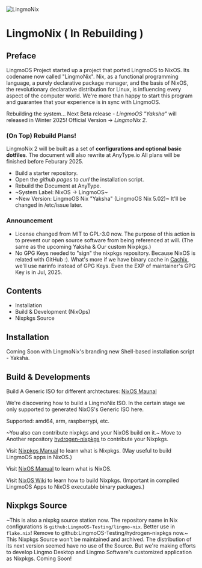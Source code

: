 ![LingmoNix](https://github.com/user-attachments/assets/c753ace1-e4fd-47ec-ada3-4ea23feabc5b)


# LingmoNix ( In Rebuilding )
## Preface
LingmoOS Project started up a project that ported LingmoOS to NixOS. Its codename now called "LingmoNix". Nix, as a functional programming language, a purely declarative package manager, and the basis of NixOS, the revolutionary declarative distribution for Linux, is influencing every aspect of the computer world. We're more than happy to start this program and guarantee that your experience is in sync with LingmoOS.



Rebuilding the system... Next Beta release - *LingmoOS "Yaksha"* will released in Winter 2025! Official Version -> *LingmoNix 2*.


### (On Top) Rebuild Plans!
  LingmoNix 2 will be built as a set of **configurations and optional basic dotfiles**.
  The document will also rewrite at AnyType.io
  All plans will be finished before Feburary 2025.

  - Build a starter repository.
  - Open the *github pages* to *curl* the installation script.
  - Rebuild the Document at AnyType.
  - ~System Label: NixOS -> LingmoOS~
  - ~New Version: LingmoOS Nix "Yaksha" (LingmoOS Nix 5.02)~ It'll be changed in /etc/issue later.

### Announcement
- License changed from MIT to GPL-3.0 now. The purpose of this action is to prevent our open source software from being referenced at will. (The same as the upcoming Yaksha & Our custom Nixpkgs.)
- No GPG Keys needed to "sign" the nixpkgs repository. Because NixOS is related with GitHub :). What's more if we have binary cache in [Cachix](cachix.org), we'll use narinfo instead of GPG Keys. Even the EXP of maintainer's GPG Key is in Jul, 2025.
  
## Contents

- Installation
- Build & Development (NixOps)
- Nixpkgs Source

## Installation

Coming Soon with LingmoNix's branding new Shell-based installation script - Yaksha.

## Build & Developments 
Build A Generic ISO for different archtectures: [NixOS Maunal](https://nixos.org/manual/nixos/stable/#sec-building-image)

We're discovering how to build a LingmoNix ISO. In the certain stage we only supported to generated NixOS's Generic ISO here.

Supported: amd64, arm, raspberrypi, etc.

~You also can contribute nixpkgs and your NixOS build on it.~ Move to Another repository [hydrogen-nixpkgs](https://github.com/LingmoOS-Testing/hydrogen-nixpkgs) to contribute your Nixpkgs.

Visit [Nixpkgs Manual](https://nixos.org/manual/nixpkgs/stable/) to learn what is Nixpkgs. (May useful to build LingmoOS apps in NixOS.)

Visit [NixOS Manual](https://nixos.org/manual/nixos/stable) to learn what is NixOS.

Visit [NixOS Wiki](https://nixos.wiki/wiki/Nixpkgs/Create_and_debug_packages) to learn how to build Nixpkgs. (Important in compiled LingmoOS Apps to NixOS executable binary packages.)

## Nixpkgs Source
~This is also a nixpkg source station now. The repository name in Nix configurations is `github:LingmoOS-Testing/lingmo-nix`. Better use in `flake.nix`! Remove to github:LingmoOS-Testing/hydrogen-nixpkgs now.~ This Nixpkgs Source won't be maintained and archived. The distribution of its next version seemed have no use of the Source. But we're making efforts to develop Lingmo Desktop and Lingmo Software's customized application as Nixpkgs. Coming Soon!
